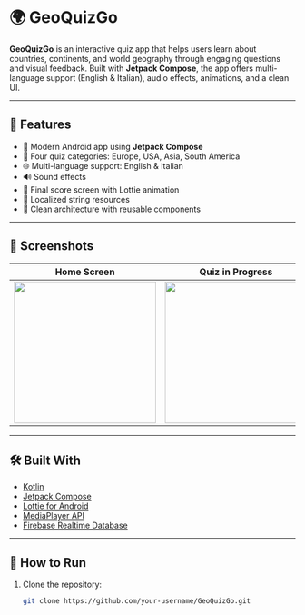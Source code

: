 # 🌍 GeoQuizGo

**GeoQuizGo** is an interactive quiz app that helps users learn about countries, continents, and world geography through engaging questions and visual feedback. Built with **Jetpack Compose**, the app offers multi-language support (English & Italian), audio effects, animations, and a clean UI.

---

## 🚀 Features

- 📱 Modern Android app using **Jetpack Compose**
- 🧠 Four quiz categories: Europe, USA, Asia, South America
- 🌐 Multi-language support: English & Italian
- 🔊 Sound effects
- 🏁 Final score screen with Lottie animation
- 💾 Localized string resources
- 🎯 Clean architecture with reusable components

---

## 📸 Screenshots

| Home Screen | Quiz in Progress | Final Score |
|-------------|------------------|-------------|
| <img src="https://github.com/user-attachments/assets/a5d2b81e-5737-4475-a205-caf81acc87af" width="250"/> | <img src="https://github.com/user-attachments/assets/a9a59623-3cb1-46ee-b02a-091264135426" width="250"/> | <img src="https://github.com/user-attachments/assets/ecbc29db-862b-4d82-8e6b-87b8baaf93e4" width="250"/> |

---

## 🛠️ Built With

- [Kotlin](https://kotlinlang.org/)
- [Jetpack Compose](https://developer.android.com/jetpack/compose)
- [Lottie for Android](https://airbnb.io/lottie/#/android)
- [MediaPlayer API](https://developer.android.com/media/platform/mediaplayer/basics)
- [Firebase Realtime Database](https://firebase.google.com/docs/database)

---

## 🧪 How to Run

1. Clone the repository:
   ```bash
   git clone https://github.com/your-username/GeoQuizGo.git
